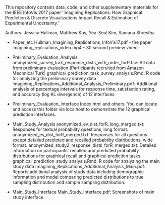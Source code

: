 This repository contains data, code, and other supplementary materials for the IEEE InfoVis 2017 paper 'Imagining Replications: How Graphical Prediction & Discrete Visualizations Impact Recall & Estimation of Experimental Uncertainty.'

Authors: Jessica Hullman, Matthew Kay, Yea-Seul Kim, Samana Shrestha

<Description of folders and files>

- Paper_etc
Hullman_Imagining_Replications_InfoVis17.pdf - the paper
imagining_replications_video.mp4 - 30 second preview video

- Preliminary_Evaluation_Analysis
anonymized_survey_turk_response_dists_with_order_forR.tsv: All data from preliminary evaluation (Participants recruited from Amazon Mechnical Turk)
graphical_prediction_task_survey_analysis.Rmd: R code for analyzing the preliminary survey data
Imagining_Replications_Additional_Analysis_Preliminary.pdf: Additional analysis of percentage intervals for response time, satisfaction rating, and accuracy (log KL divergence) of 12 interfaces

- Preliminary_Evaluation_Interface
Index.html and others: You can locate and access this folder via localhost to demonstrate the 12 graphical prediction interfaces. 

- Main_Study_Analysis
anonymized_ev_dist_forR_long_merged.txt: Responses for textual probability questions, long format.
anonymized_ev_dist_forR_merged.txt: Responses for all questions except detailed predicted and recalled probability distributions, wide format.
anonymized_study2_response_dists_forR_merged.txt: Detailed information on participants' recalled and predicted probability distributions for graphical recall and graphical prediction tasks.
graphical_prediction_study_analysis.Rmd: R code for analyzing the main study data
Imagining_Replications_Additional_Analysis_Main.pdf: Reports additional analysis of study data including demographic information and model comparing predicted distributions to true sampling distribution and sample sampling distribution.

- Main_Study_Interface 
Main_Study_Interface.pdf: Screenshots of main study interface.
